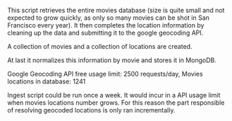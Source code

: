 This script retrieves the entire movies database (size is quite small and not expected to grow quickly, as only so many movies can be shot in San Francisco every year).
It then completes the location information by cleaning up the data and submitting it to the google geocoding API.

A collection of movies and a collection of locations are created.

At last it normalizes this information by movie and stores it in MongoDB.

Google Geocoding API free usage limit: 2500 requests/day, 
Movies locations in database: 1241

Ingest script could be run once a week. It would incur in a API usage limit when movies locations number grows. For this reason the part responsible of resolving geocoded locations is only ran incrementally.
